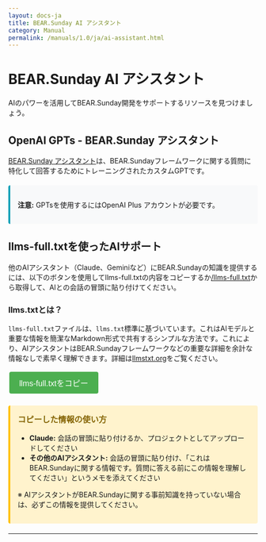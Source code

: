 ```yaml
---
layout: docs-ja
title: BEAR.Sunday AI アシスタント
category: Manual
permalink: /manuals/1.0/ja/ai-assistant.html
---
```


# BEAR.Sunday AI アシスタント

AIのパワーを活用してBEAR.Sunday開発をサポートするリソースを見つけましょう。

## OpenAI GPTs - BEAR.Sunday アシスタント

[BEAR.Sunday アシスタント](https://chatgpt.com/g/g-67da572ba12c8191a4f85a88942d50f0-bear-sunday-assistant)は、BEAR.Sundayフレームワークに関する質問に特化して回答するためにトレーニングされたカスタムGPTです。

<div class="info-box">
  <p><strong>注意:</strong> GPTsを使用するにはOpenAI Plus アカウントが必要です。</p>
</div>

## llms-full.txtを使ったAIサポート

他のAIアシスタント（Claude、Geminiなど）にBEAR.Sundayの知識を提供するには、以下のボタンを使用してllms-full.txtの内容をコピーするか[/llms-full.txt](/llms-full.txt)から取得して、AIとの会話の冒頭に貼り付けてください。

### llms.txtとは？

`llms-full.txt`ファイルは、`llms.txt`標準に基づいています。これはAIモデルと重要な情報を簡潔なMarkdown形式で共有するシンプルな方法です。これにより、AIアシスタントはBEAR.Sundayフレームワークなどの重要な詳細を余計な情報なしで素早く理解できます。詳細は[llmstxt.org](https://llmstxt.org/)をご覧ください。

<button id="copyLlmsText" class="copy-button">llms-full.txtをコピー</button>
<span id="copyStatus" class="copy-status"></span>

<div class="usage-guide">
  <h3>コピーした情報の使い方</h3>
  <ul>
    <li><strong>Claude:</strong> 会話の冒頭に貼り付けるか、プロジェクトとしてアップロードしてください</li>
    <li><strong>その他のAIアシスタント:</strong> 会話の冒頭に貼り付け、「これはBEAR.Sundayに関する情報です。質問に答える前にこの情報を理解してください」というメモを添えてください</li>
  </ul>
  <p>※ AIアシスタントがBEAR.Sundayに関する事前知識を持っていない場合は、必ずこの情報を提供してください。</p>
</div>

---

<script>
document.getElementById('copyLlmsText').addEventListener('click', function() {
  // Fetch the llms-full.txt file from the root
  fetch('/llms-full.txt')
    .then(response => {
      if (!response.ok) {
        throw new Error('ファイルが見つかりません');
      }
      return response.text();
    })
    .then(text => {
      navigator.clipboard.writeText(text).then(function() {
        const status = document.getElementById('copyStatus');
        status.textContent = 'コピーしました！';
        setTimeout(function() {
          status.textContent = '';
        }, 2000);
      }).catch(function(err) {
        console.error('クリップボードへのコピーに失敗しました', err);
        alert('クリップボードへのコピーに失敗しました。');
      });
    })
    .catch(error => {
      console.error('ファイルの読み込みに失敗しました:', error);
      alert('llms-full.txtの読み込みに失敗しました。');
    });
});
</script>

<style>
.info-box {
  background-color: #f8f9fa;
  border-left: 4px solid #17a2b8;
  padding: 15px;
  margin: 20px 0;
  border-radius: 4px;
}

.usage-guide {
  background-color: #fff3cd;
  border-left: 4px solid #ffc107;
  padding: 15px;
  margin: 20px 0;
  border-radius: 4px;
}

.usage-guide h3 {
  margin-top: 0;
  color: #856404;
}

.copy-button {
  background-color: #4CAF50;
  border: none;
  color: white;
  padding: 10px 20px;
  text-align: center;
  text-decoration: none;
  display: inline-block;
  font-size: 16px;
  margin: 4px 2px;
  cursor: pointer;
  border-radius: 4px;
  transition: background-color 0.3s;
}

.copy-button:hover {
  background-color: #45a049;
}

.copy-status {
  margin-left: 10px;
  color: #4CAF50;
  font-weight: bold;
}
</style>
